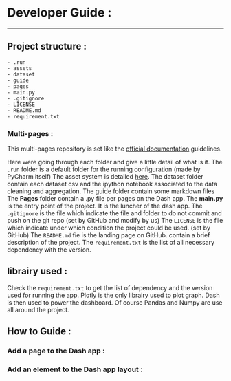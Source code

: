 # Developer Guide : 

--- 

## Project structure : 
```shell
- .run
- assets
- dataset
- guide
- pages
- main.py
- .gitignore
- LICENSE
- README.md
- requirement.txt
```

### Multi-pages :
This multi-pages repository is set like the [official documentation](https://dash.plotly.com/urls) guidelines.

Here were going through each folder and give a little detail of what is it.
The `.run` folder is a default folder for the running configuration (made by PyCharm itself)
The asset system is detailed [here](https://dash.plotly.com/external-resources).
The dataset folder contain each dataset csv and the ipython notebook associated to the data cleaning and aggregation.
The guide folder contain some markdown files
The **Pages** folder contain a .py file per pages on the Dash app. 
The **main.py** is the entry point of the project. It is the luncher of the dash app.
The `.gitignore` is the file which indicate the file and folder to do not commit and push on the git repo (set by GitHub and modify by us)
The `LICENSE` is the file which indicate under which condition the project could be used. (set by GitHub) 
The `README.md` fie is the landing page on GitHub. contain a brief description of the project.
The `requirement.txt` is the list of all necessary dependency with the version.

## librairy used : 
Check the `requirement.txt` to get the list of dependency and the version used for running the app.
Plotly is the only librairy used to plot graph. Dash is then used to power the dashboard. 
Of course Pandas and Numpy are use all around the project. 

## How to Guide : 

### Add a page to the Dash app : 

### Add an element to the Dash app layout : 
